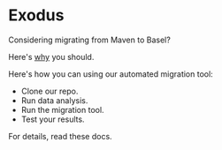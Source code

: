 # Exodus

Considering migrating from Maven to Basel?

Here's [why](exodus-intro.md) you should.

Here's how you can using our automated migration tool:
* Clone our repo.
* Run data analysis.
* Run the migration tool.
* Test your results.

For details, read these docs.


